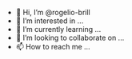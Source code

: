 - 👋 Hi, I’m @rogelio-brill
- 👀 I’m interested in ...
- 🌱 I’m currently learning ...
- 💞️ I’m looking to collaborate on ...
- 📫 How to reach me ...

<!---
rogelio-brill/rogelio-brill is a ✨ special ✨ repository because its `README.md` (this file) appears on your GitHub profile.
You can click the Preview link to take a look at your changes.
--->
